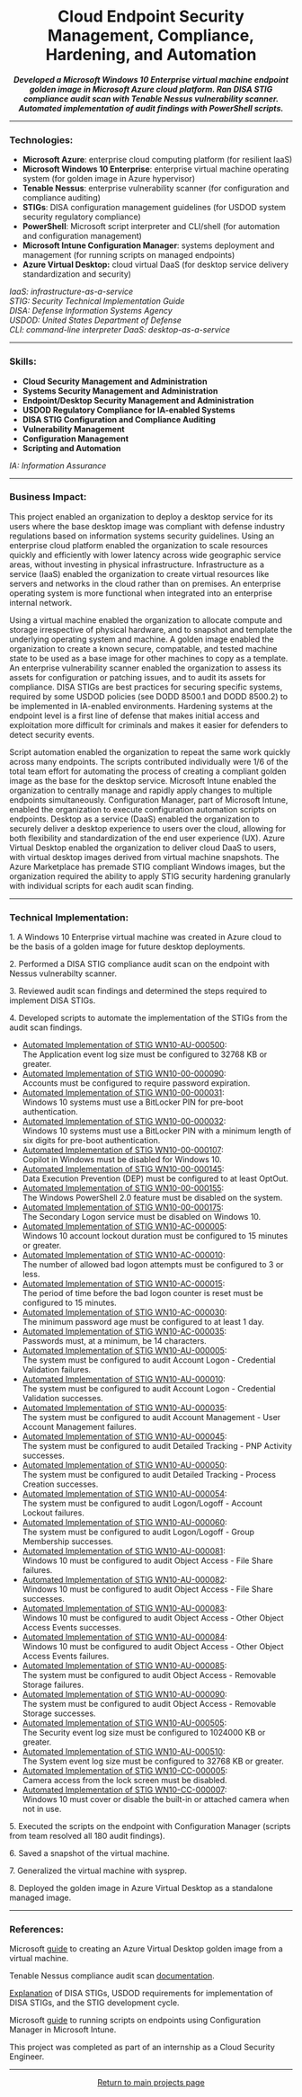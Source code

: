 <!-- TITLE -->
<h1 align=center>Cloud Endpoint Security Management, Compliance, <br>Hardening, and Automation</h1>

<!-- INTRODUCTION -->
<p align=center><b><i>Developed a Microsoft Windows 10 Enterprise virtual machine endpoint golden image in Microsoft Azure cloud platform. Ran DISA STIG compliance audit scan with Tenable Nessus vulnerability scanner. Automated implementation of audit findings with PowerShell scripts.</i></b></p><hr>

<h3><b>Technologies:</b></h3>

<p>
  
- <b>Microsoft Azure</b>: enterprise cloud computing platform (for resilient IaaS)
- <b>Microsoft Windows 10 Enterprise</b>: enterprise virtual machine operating system (for golden image in Azure hypervisor)
- <b>Tenable Nessus</b>: enterprise vulnerability scanner (for configuration and compliance auditing)
- <b>STIGs</b>: DISA configuration management guidelines (for USDOD system security regulatory compliance)
- <b>PowerShell</b>: Microsoft script interpreter and CLI/shell (for automation and configuration management)
- <b>Microsoft Intune Configuration Manager</b>: systems deployment and management (for running scripts on managed endpoints)
- <b>Azure Virtual Desktop:</b> cloud virtual DaaS (for desktop service delivery standardization and security)

<i>IaaS: infrastructure-as-a-service</i><br>
<i>STIG: Security Technical Implementation Guide</i><br>
<i>DISA: Defense Information Systems Agency</i><br>
<i>USDOD: United States Department of Defense</i><br>
<i>CLI: command-line interpreter</i>
<i>DaaS: desktop-as-a-service</i>
</p>
<hr>

<h3><b>Skills:</b></h3>

<p>

- <b>Cloud Security Management and Administration</b>
- <b>Systems Security Management and Administration</b>
- <b>Endpoint/Desktop Security Management and Administration</b>
- <b>USDOD Regulatory Compliance for IA-enabled Systems</b>
- <b>DISA STIG Configuration and Compliance Auditing</b>
- <b>Vulnerability Management</b>
- <b>Configuration Management</b>
- <b>Scripting and Automation</b>

<i>IA: Information Assurance</i>
<hr>

<h3><b>Business Impact:</b></h3>

<p>This project enabled an organization to deploy a desktop service for its users where the base desktop image was compliant with defense industry regulations based on information systems security guidelines. Using an enterprise cloud platform enabled the organization to scale resources quickly and efficiently with lower latency across wide geographic service areas, without investing in physical infrastructure. Infrastructure as a service (IaaS) enabled the organization to create virtual resources like servers and networks in the cloud rather than on premises. An enterprise operating system is more functional when integrated into an enterprise internal network.<br>

Using a virtual machine enabled the organization to allocate compute and storage irrespective of physical hardware, and to snapshot and template the underlying operating system and machine. A golden image enabled the organization to create a known secure, compatable, and tested machine state to be used as a base image for other machines to copy as a template. An enterprise vulnerability scanner enabled the organization to assess its assets for configuration or patching issues, and to audit its assets for compliance. DISA STIGs are best practices for securing specific systems, required by some USDOD policies (see DODD 8500.1 and DODD 8500.2) to be implemented in IA-enabled environments. Hardening systems at the endpoint level is a first line of defense that makes initial access and exploitation more difficult for criminals and makes it easier for defenders to detect security events.<br>

Script automation enabled the organization to repeat the same work quickly across many endpoints. The scripts contributed individually were 1/6 of the total team effort for automating the process of creating a compliant golden image as the base for the desktop service. Microsoft Intune enabled the organization to centrally manage and rapidly apply changes to multiple endpoints simultaneously. Configuration Manager, part of Microsoft Intune, enabled the organization to execute configuration automation scripts on endpoints. Desktop as a service (DaaS) enabled the organization to securely deliver a desktop experience to users over the cloud, allowing for both flexibility and standardization of the end user experience (UX). Azure Virtual Desktop enabled the organization to deliver cloud DaaS to users, with virtual desktop images derived from virtual machine snapshots. The Azure Marketplace has premade STIG compliant Windows images, but the organization required the ability to apply STIG security hardening granularly with individual scripts for each audit scan finding.
</p>
<hr>

<h3><b>Technical Implementation:</b></h3>

<p>1. A Windows 10 Enterprise virtual machine was created in Azure cloud to be the basis of a golden image for future desktop deployments.</p>
<p>2. Performed a DISA STIG compliance audit scan on the endpoint with Nessus vulnerabilty scanner.</p>
<p>3. Reviewed audit scan findings and determined the steps required to implement DISA STIGs.</p>
<p>4. Developed scripts to automate the implementation of the STIGs from the audit scan findings.

- <a href="https://github.com/noah-sec/project-descriptions/blob/main/WN10-AU-000500.md">Automated Implementation of STIG WN10-AU-000500</a>: <br>The Application event log size must be configured to 32768 KB or greater.<br>
- <a href="https://github.com/noah-sec/project-descriptions/blob/main/WN10-00-000090.md">Automated Implementation of STIG WN10-00-000090</a>: <br>Accounts must be configured to require password expiration.<br>
- <a href="https://github.com/noah-sec/project-descriptions/blob/main/WN10-00-000031.md">Automated Implementation of STIG WN10-00-000031</a>: <br>Windows 10 systems must use a BitLocker PIN for pre-boot authentication.<br>
- <a href="https://github.com/noah-sec/project-descriptions/blob/main/WN10-00-000032.md">Automated Implementation of STIG WN10-00-000032</a>: <br>Windows 10 systems must use a BitLocker PIN with a minimum length of six digits for pre-boot authentication.<br>
- <a href="https://github.com/noah-sec/project-descriptions/blob/main/WN10-00-000107.md">Automated Implementation of STIG WN10-00-000107</a>: <br>Copilot in Windows must be disabled for Windows 10.<br>
- <a href="https://github.com/noah-sec/project-descriptions/blob/main/WN10-00-000145.md">Automated Implementation of STIG WN10-00-000145</a>: <br>Data Execution Prevention (DEP) must be configured to at least OptOut.<br>
- <a href="https://github.com/noah-sec/project-descriptions/blob/main/WN10-00-000155.md">Automated Implementation of STIG WN10-00-000155</a>: <br>The Windows PowerShell 2.0 feature must be disabled on the system.<br>
- <a href="https://github.com/noah-sec/project-descriptions/blob/main/WN10-00-000175.md">Automated Implementation of STIG WN10-00-000175</a>: <br>The Secondary Logon service must be disabled on Windows 10.<br>
- <a href="https://github.com/noah-sec/project-descriptions/blob/main/WN10-AC-000005.md">Automated Implementation of STIG WN10-AC-000005</a>: <br>Windows 10 account lockout duration must be configured to 15 minutes or greater.<br>
- <a href="https://github.com/noah-sec/project-descriptions/blob/main/WN10-AC-000010.md">Automated Implementation of STIG WN10-AC-000010</a>: <br>The number of allowed bad logon attempts must be configured to 3 or less.<br>
- <a href="https://github.com/noah-sec/project-descriptions/blob/main/WN10-AC-000015.md">Automated Implementation of STIG WN10-AC-000015</a>: <br>The period of time before the bad logon counter is reset must be configured to 15 minutes.<br>
- <a href="https://github.com/noah-sec/project-descriptions/blob/main/WN10-AC-000030.md">Automated Implementation of STIG WN10-AC-000030</a>: <br>The minimum password age must be configured to at least 1 day.<br>
- <a href="https://github.com/noah-sec/project-descriptions/blob/main/WN10-AC-000035.md">Automated Implementation of STIG WN10-AC-000035</a>: <br>Passwords must, at a minimum, be 14 characters.<br>
- <a href="https://github.com/noah-sec/project-descriptions/blob/main/WN10-AU-000005.md">Automated Implementation of STIG WN10-AU-000005</a>: <br>The system must be configured to audit Account Logon - Credential Validation failures.<br>
- <a href="https://github.com/noah-sec/project-descriptions/blob/main/WN10-AU-000010.md">Automated Implementation of STIG WN10-AU-000010</a>: <br>The system must be configured to audit Account Logon - Credential Validation successes.<br>
- <a href="https://github.com/noah-sec/project-descriptions/blob/main/WN10-AU-000035.md">Automated Implementation of STIG WN10-AU-000035</a>: <br>The system must be configured to audit Account Management - User Account Management failures.<br>
- <a href="https://github.com/noah-sec/project-descriptions/blob/main/WN10-AU-000045.md">Automated Implementation of STIG WN10-AU-000045</a>: <br>The system must be configured to audit Detailed Tracking - PNP Activity successes.<br>
- <a href="https://github.com/noah-sec/project-descriptions/blob/main/WN10-AU-000050.md">Automated Implementation of STIG WN10-AU-000050</a>: <br>The system must be configured to audit Detailed Tracking - Process Creation successes.<br>
- <a href="https://github.com/noah-sec/project-descriptions/blob/main/WN10-AU-000054.md">Automated Implementation of STIG WN10-AU-000054</a>: <br>The system must be configured to audit Logon/Logoff - Account Lockout failures.<br>
- <a href="https://github.com/noah-sec/project-descriptions/blob/main/WN10-AU-000060.md">Automated Implementation of STIG WN10-AU-000060</a>: <br>The system must be configured to audit Logon/Logoff - Group Membership successes.<br>
- <a href="https://github.com/noah-sec/project-descriptions/blob/main/WN10-AU-000081.md">Automated Implementation of STIG WN10-AU-000081</a>: <br>Windows 10 must be configured to audit Object Access - File Share failures.<br>
- <a href="https://github.com/noah-sec/project-descriptions/blob/main/WN10-AU-000082.md">Automated Implementation of STIG WN10-AU-000082</a>: <br>Windows 10 must be configured to audit Object Access - File Share successes.<br>
- <a href="https://github.com/noah-sec/project-descriptions/blob/main/WN10-AU-000083.md">Automated Implementation of STIG WN10-AU-000083</a>: <br>Windows 10 must be configured to audit Object Access - Other Object Access Events successes.<br>
- <a href="https://github.com/noah-sec/project-descriptions/blob/main/WN10-AU-000084.md">Automated Implementation of STIG WN10-AU-000084</a>: <br>Windows 10 must be configured to audit Object Access - Other Object Access Events failures.<br>
- <a href="https://github.com/noah-sec/project-descriptions/blob/main/WN10-AU-000085.md">Automated Implementation of STIG WN10-AU-000085</a>: <br>The system must be configured to audit Object Access - Removable Storage failures.<br>
- <a href="https://github.com/noah-sec/project-descriptions/blob/main/WN10-AU-000090.md">Automated Implementation of STIG WN10-AU-000090</a>: <br>The system must be configured to audit Object Access - Removable Storage successes.<br>
- <a href="https://github.com/noah-sec/project-descriptions/blob/main/WN10-AU-000505.md">Automated Implementation of STIG WN10-AU-000505</a>: <br>The Security event log size must be configured to 1024000 KB or greater.<br>
- <a href="https://github.com/noah-sec/project-descriptions/blob/main/WN10-AU-000510.md">Automated Implementation of STIG WN10-AU-000510</a>: <br>The System event log size must be configured to 32768 KB or greater.<br>
- <a href="https://github.com/noah-sec/project-descriptions/blob/main/WN10-CC-000005.md">Automated Implementation of STIG WN10-CC-000005</a>: <br>Camera access from the lock screen must be disabled.<br>
- <a href="https://github.com/noah-sec/project-descriptions/blob/main/WN10-CC-000007.md">Automated Implementation of STIG WN10-CC-000007</a>: <br>Windows 10 must cover or disable the built-in or attached camera when not in use.
</p>
<p>5. Executed the scripts on the endpoint with Configuration Manager (scripts from team resolved all 180 audit findings).</p>
<p>6. Saved a snapshot of the virtual machine.</p>
<p>7. Generalized the virtual machine with sysprep.</p>
<p>8. Deployed the golden image in Azure Virtual Desktop as a standalone managed image.</p>
<hr>

<h3><b>References:</b></h3>

<p>Microsoft <a href="https://learn.microsoft.com/en-us/azure/virtual-desktop/set-up-golden-image">guide</a> to creating an Azure Virtual Desktop golden image from a virtual machine.</p>
<p>Tenable Nessus compliance audit scan <a href="https://docs.tenable.com/nessus/Content/Compliance.htm">documentation</a>.</p>
<p><a href="https://www.disa.mil/~/media/files/disa/news/conference/cif/briefing/ia_stig_scap_and_data_metrics.pdf">Explanation</a> of DISA STIGs, USDOD requirements for implementation of DISA STIGs, and the STIG development cycle.</p>
<p>Microsoft <a href="https://learn.microsoft.com/en-us/intune/configmgr/apps/deploy-use/create-deploy-scripts">guide</a> to running scripts on endpoints using Configuration Manager in Microsoft Intune.</p>
<p>This project was completed as part of an internship as a Cloud Security Engineer.</p><hr>

<div align=center><a href="https://github.com/noah-sec">Return to main projects page</a></div>

